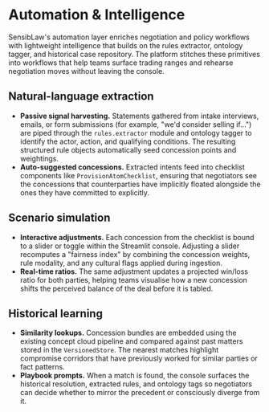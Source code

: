 # Automation & Intelligence

SensibLaw's automation layer enriches negotiation and policy workflows with
lightweight intelligence that builds on the rules extractor, ontology tagger, and
historical case repository. The platform stitches these primitives into
workflows that help teams surface trading ranges and rehearse negotiation moves
without leaving the console.

## Natural-language extraction

* **Passive signal harvesting.** Statements gathered from intake interviews,
  emails, or form submissions (for example, "we'd consider selling if…") are
  piped through the `rules.extractor` module and ontology tagger to identify the
  actor, action, and qualifying conditions. The resulting structured rule
  objects automatically seed concession points and weightings.
* **Auto-suggested concessions.** Extracted intents feed into checklist
  components like `ProvisionAtomChecklist`, ensuring that negotiators see the
  concessions that counterparties have implicitly floated alongside the ones
  they have committed to explicitly.

## Scenario simulation

* **Interactive adjustments.** Each concession from the checklist is bound to a
  slider or toggle within the Streamlit console. Adjusting a slider recomputes a
  "fairness index" by combining the concession weights, rule modality, and any
  cultural flags applied during ingestion.
* **Real-time ratios.** The same adjustment updates a projected win/loss ratio
  for both parties, helping teams visualise how a new concession shifts the
  perceived balance of the deal before it is tabled.

## Historical learning

* **Similarity lookups.** Concession bundles are embedded using the existing
  concept cloud pipeline and compared against past matters stored in the
  `VersionedStore`. The nearest matches highlight compromise corridors that have
  previously worked for similar parties or fact patterns.
* **Playbook prompts.** When a match is found, the console surfaces the
  historical resolution, extracted rules, and ontology tags so negotiators can
  decide whether to mirror the precedent or consciously diverge from it.
